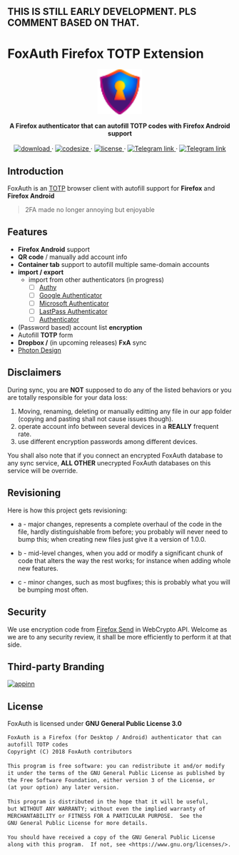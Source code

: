 ## THIS IS STILL EARLY DEVELOPMENT. PLS COMMENT BASED ON THAT.

# FoxAuth Firefox TOTP Extension

<div align='center'>
  <img width='20%' height='20%' src='foxauth.svg'></img>
  <p>
  <strong>A Firefox authenticator that can autofill TOTP codes with Firefox Android support</strong>
  <br>
  <br>
    <a href='https://addons.mozilla.org/firefox/addon/foxauth/'>
      <img src='https://img.shields.io/amo/v/foxauth.svg?style=flat-square' alt='download' />
    </a>
  ·
    <a href="https://github.com/FoxAuth/FoxAuth/">
      <img src="https://img.shields.io/github/languages/code-size/FoxAuth/FoxAuth.svg?style=flat-square" alt="codesize" />
    </a>
  ·
    <a href="https://www.gnu.org/licenses/gpl-3.0.html">
      <img src="https://img.shields.io/github/license/FoxAuth/FoxAuth.svg?style=flat-square" alt="license" />
    </a>
  </a>
  ·
    <a href="https://t.me/joinchat/Flgxfkm5Q2c8JayWirYTmA">
      <img src="https://img.shields.io/badge/Telegram-Join%20Chat-red.svg?style=flat-square" alt="Telegram link" />
    </a>
      ·
    <a href="https://gitter.im/FoxAuth/Lobby">
      <img src="https://img.shields.io/badge/Gitter-Join%20Chat-purple.svg?style=flat-square" alt="Telegram link" />
    </a>
</div>

## Introduction

FoxAuth is an [TOTP](https://wikipedia.org/wiki/Time-based_One-time_Password_algorithm) browser client with autofill support for __Firefox__ and __Firefox Android__

> 2FA made no longer annoying but enjoyable

## Features

- __Firefox Android__ support
- __QR code__ / manually add account info
- __Container tab__ support to autofill multiple same-domain accounts
- __import / export__
  - import from other authenticators (in progress)
    - [ ] [Authy](https://authy.com/)
    - [ ] [Google Authenticator](https://play.google.com/store/apps/details?id=com.google.android.apps.authenticator2)
    - [ ] [Microsoft Authenticator](https://play.google.com/store/apps/details?id=com.azure.authenticator)
    - [ ] [LastPass Authenticator](https://play.google.com/store/apps/details?id=com.lastpass.authenticator)
    - [ ] [Authenticator](https://github.com/Authenticator-Extension/Authenticator)

- (Password based) account list __encryption__
- Autofill __TOTP__ form
- __Dropbox /__ (in upcoming releases) __FxA__ sync
- [Photon Design](https://design.firefox.com/photon)

## Disclaimers

During sync, you are **NOT** supposed to do any of the listed behaviors or you are totally responsible for your data loss:

1. Moving, renaming, deleting or manually editting any file in our app folder (copying and pasting shall not cause issues though).
1. operate account info between several devices in a **REALLY** frequent rate.
1. use different encryption passwords among different devices.

You shall also note that if you connect an encrypted FoxAuth database to any sync service, **ALL OTHER** unecrypted FoxAuth databases on this service will be override.

## Revisioning

Here is how this project gets revisioning:

- a - major changes, represents a complete overhaul of the code in the file, hardly distinguishable from before; you probably will never need to bump this; when creating new files just give it a version of 1.0.0. 

- b - mid-level changes, when you add or modify a significant chunk of code that alters the way the rest works; for instance when adding whole new features.

- c - minor changes, such as most bugfixes; this is probably what you will be bumping most often.

## Security

We use encryption code from [Firefox Send](github.com/mozilla/send) in WebCrypto API. Welcome as we are to any security review, it shall be more efficiently to perform it at that side.

## Third-party Branding

<a href="https://www.appinn.com/foxauth/"><img src="https://img3.appinn.com/images/appinn-small.png" alt="appinn" width="96px" ></a>

## License

FoxAuth is licensed under __GNU General Public License 3.0__

```plain
FoxAuth is a Firefox (for Desktop / Android) authenticator that can autofill TOTP codes
Copyright (C) 2018 FoxAuth contributors

This program is free software: you can redistribute it and/or modify
it under the terms of the GNU General Public License as published by
the Free Software Foundation, either version 3 of the License, or
(at your option) any later version.

This program is distributed in the hope that it will be useful,
but WITHOUT ANY WARRANTY; without even the implied warranty of
MERCHANTABILITY or FITNESS FOR A PARTICULAR PURPOSE.  See the
GNU General Public License for more details.

You should have received a copy of the GNU General Public License
along with this program.  If not, see <https://www.gnu.org/licenses/>.
```
